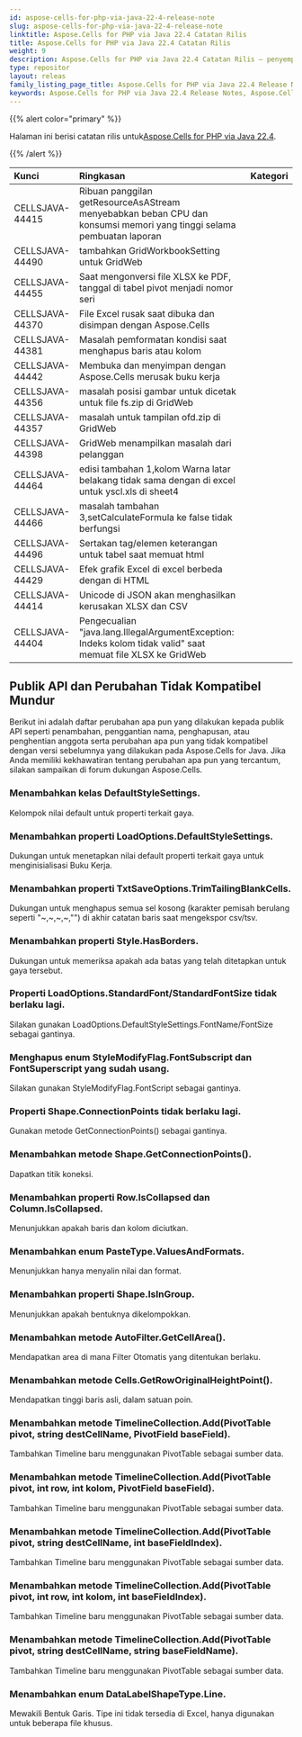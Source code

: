 ```yaml
---
id: aspose-cells-for-php-via-java-22-4-release-note
slug: aspose-cells-for-php-via-java-22-4-release-note
linktitle: Aspose.Cells for PHP via Java 22.4 Catatan Rilis
title: Aspose.Cells for PHP via Java 22.4 Catatan Rilis
weight: 9
description: Aspose.Cells for PHP via Java 22.4 Catatan Rilis – penyempurnaan terkini, fitur baru, dan perbaikan
type: repositor
layout: releas
family_listing_page_title: Aspose.Cells for PHP via Java 22.4 Release Note
keywords: Aspose.Cells for PHP via Java 22.4 Release Notes, Aspose.Cells for PHP via Java 22.4 updates and fixe
---
```

{{% alert color="primary" %}}

 Halaman ini berisi catatan rilis untuk[Aspose.Cells for PHP via Java 22.4](https://releases.aspose.com/cells/php/new-releases/aspose.cells-for-php-via-java-22.4/).

{{% /alert %}}

|**Kunci**|**Ringkasan**|**Kategori**|
| :- | :- | :- |
|CELLSJAVA-44415|Ribuan panggilan getResourceAsAStream menyebabkan beban CPU dan konsumsi memori yang tinggi selama pembuatan laporan|
|CELLSJAVA-44490|tambahkan GridWorkbookSetting untuk GridWeb|
|CELLSJAVA-44455|Saat mengonversi file XLSX ke PDF, tanggal di tabel pivot menjadi nomor seri|
|CELLSJAVA-44370|File Excel rusak saat dibuka dan disimpan dengan Aspose.Cells|
|CELLSJAVA-44381|Masalah pemformatan kondisi saat menghapus baris atau kolom|
|CELLSJAVA-44442|Membuka dan menyimpan dengan Aspose.Cells merusak buku kerja|
|CELLSJAVA-44356|masalah posisi gambar untuk dicetak untuk file fs.zip di GridWeb|
|CELLSJAVA-44357|masalah untuk tampilan ofd.zip di GridWeb|
|CELLSJAVA-44398|GridWeb menampilkan masalah dari pelanggan|
|CELLSJAVA-44464|edisi tambahan 1,kolom Warna latar belakang tidak sama dengan di excel untuk yscl.xls di sheet4|
|CELLSJAVA-44466| masalah tambahan 3,setCalculateFormula ke false tidak berfungsi|
|CELLSJAVA-44496| Sertakan tag/elemen keterangan untuk tabel saat memuat html|
|CELLSJAVA-44429|Efek grafik Excel di excel berbeda dengan di HTML|
|CELLSJAVA-44414| Unicode di JSON akan menghasilkan kerusakan XLSX dan CSV|
|CELLSJAVA-44404|Pengecualian "java.lang.IllegalArgumentException: Indeks kolom tidak valid" saat memuat file XLSX ke GridWeb|

##  **Publik API dan Perubahan Tidak Kompatibel Mundur**

Berikut ini adalah daftar perubahan apa pun yang dilakukan kepada publik API seperti penambahan, penggantian nama, penghapusan, atau penghentian anggota serta perubahan apa pun yang tidak kompatibel dengan versi sebelumnya yang dilakukan pada Aspose.Cells for Java. Jika Anda memiliki kekhawatiran tentang perubahan apa pun yang tercantum, silakan sampaikan di forum dukungan Aspose.Cells.

###  **Menambahkan kelas DefaultStyleSettings.**

Kelompok nilai default untuk properti terkait gaya.

###  **Menambahkan properti LoadOptions.DefaultStyleSettings.**

Dukungan untuk menetapkan nilai default properti terkait gaya untuk menginisialisasi Buku Kerja.

###  **Menambahkan properti TxtSaveOptions.TrimTailingBlankCells.**

Dukungan untuk menghapus semua sel kosong (karakter pemisah berulang seperti "~,~,~,~,"") di akhir catatan baris saat mengekspor csv/tsv.

###  **Menambahkan properti Style.HasBorders.**

Dukungan untuk memeriksa apakah ada batas yang telah ditetapkan untuk gaya tersebut.

###  **Properti LoadOptions.StandardFont/StandardFontSize tidak berlaku lagi.**

Silakan gunakan LoadOptions.DefaultStyleSettings.FontName/FontSize sebagai gantinya.

###  **Menghapus enum StyleModifyFlag.FontSubscript dan FontSuperscript yang sudah usang.**

Silakan gunakan StyleModifyFlag.FontScript sebagai gantinya.

###  **Properti Shape.ConnectionPoints tidak berlaku lagi.**

Gunakan metode GetConnectionPoints() sebagai gantinya.

###  **Menambahkan metode Shape.GetConnectionPoints().**

Dapatkan titik koneksi.

###  **Menambahkan properti Row.IsCollapsed dan Column.IsCollapsed.**

Menunjukkan apakah baris dan kolom diciutkan.

###  **Menambahkan enum PasteType.ValuesAndFormats.**

Menunjukkan hanya menyalin nilai dan format.

###  **Menambahkan properti Shape.IsInGroup.**

Menunjukkan apakah bentuknya dikelompokkan.

###  **Menambahkan metode AutoFilter.GetCellArea().**

Mendapatkan area di mana Filter Otomatis yang ditentukan berlaku.

###  **Menambahkan metode Cells.GetRowOriginalHeightPoint().**

Mendapatkan tinggi baris asli, dalam satuan poin.

###  **Menambahkan metode TimelineCollection.Add(PivotTable pivot, string destCellName, PivotField baseField).**

Tambahkan Timeline baru menggunakan PivotTable sebagai sumber data.

###  **Menambahkan metode TimelineCollection.Add(PivotTable pivot, int row, int kolom, PivotField baseField).**

Tambahkan Timeline baru menggunakan PivotTable sebagai sumber data.

###  **Menambahkan metode TimelineCollection.Add(PivotTable pivot, string destCellName, int baseFieldIndex).**

Tambahkan Timeline baru menggunakan PivotTable sebagai sumber data.

###  **Menambahkan metode TimelineCollection.Add(PivotTable pivot, int row, int kolom, int baseFieldIndex).**

Tambahkan Timeline baru menggunakan PivotTable sebagai sumber data.

###  **Menambahkan metode TimelineCollection.Add(PivotTable pivot, string destCellName, string baseFieldName).**

Tambahkan Timeline baru menggunakan PivotTable sebagai sumber data.

###  **Menambahkan enum DataLabelShapeType.Line.**

Mewakili Bentuk Garis. Tipe ini tidak tersedia di Excel, hanya digunakan untuk beberapa file khusus.
